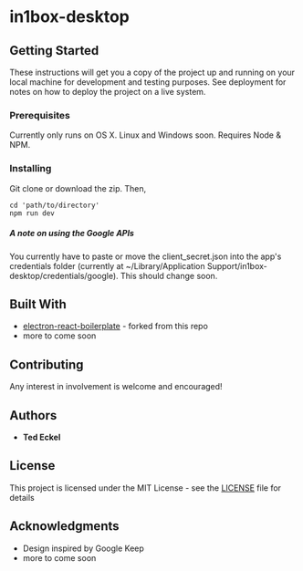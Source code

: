 # in1box-desktop

## Getting Started

These instructions will get you a copy of the project up and running on your local machine for development and testing purposes. See deployment for notes on how to deploy the project on a live system.

### Prerequisites

Currently only runs on OS X. Linux and Windows soon. Requires Node & NPM.

### Installing
Git clone or download the zip. Then,

```
cd 'path/to/directory'
npm run dev
```

##### A note on using the Google APIs

You currently have to paste or move the client_secret.json into the app's credentials folder (currently at ~/Library/Application Support/in1box-desktop/credentials/google). This should change soon.

## Built With

* [electron-react-boilerplate](https://github.com/chentsulin/electron-react-boilerplate) - forked from this repo
* more to come soon


## Contributing

Any interest in involvement is welcome and encouraged!

## Authors
* **Ted Eckel**

## License

This project is licensed under the MIT License - see the [LICENSE](LICENSE) file for details

## Acknowledgments
* Design inspired by Google Keep
* more to come soon
